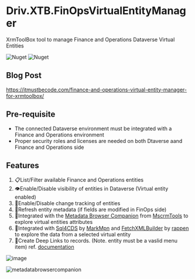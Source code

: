 # Driv.XTB.FinOpsVirtualEntityManager
XrmToolBox tool to manage Finance and Operations Dataverse Virtual Entities

![Nuget](https://img.shields.io/nuget/dt/Driv.XTB.FinOpsVirtualEntityManager) ![Nuget](https://img.shields.io/nuget/v/Driv.XTB.FinOpsVirtualEntityManager)

## Blog Post
https://itmustbecode.com/finance-and-operations-virtual-entity-manager-for-xrmtoolbox/

## Pre-requisite
- The connected Dataverse environment must be integrated with a Finance and Operations environment  
- Proper security roles and licenses are needed on both Dtaverse aand Finance and Operations side

## Features
1. 📋List/Filter available Finance and Operations entities
1. 👁️Enable/Disable visibility of entities in Dataverse (Virtual entity enabled)
1. 🔁Enable/Disable change tracking of entities
1. 🔄Refresh entity metadata (if fields are modified in FinOps side)
1. 🤝Integrated with the [Metadata Browser Companion](https://github.com/MscrmTools/MsCrmTools.MetadataBrowser) from [MscrmTools](https://github.com/MscrmTools) to explore virtual entities attributes
2. 🤝Integrated with [Sql4CDS](https://github.com/MarkMpn/Sql4Cds) by [MarkMpn](https://github.com/MarkMpn) and [FetchXMLBuilder](https://github.com/rappen/FetchXMLBuilder) by [rappen](https://github.com/rappen) to explore the data from a selected virtual entity
3. 🔗Create Deep Links to records. (Note. entity must be a vaslid menu item) ref. [documentation](https://learn.microsoft.com/en-us/dynamics365/fin-ops-core/dev-itpro/user-interface/create-deep-links?WT.mc_id=DX-MVP-5004959)


![image](https://github.com/drivardxrm/Driv.XTB.FinOpsVirtualEntityManager/assets/38399134/0d7ac159-5496-42d8-9ed0-10aa24c26f15)






![metadatabrowsercompanion](https://github.com/drivardxrm/Driv.XTB.FinOpsVirtualEntityManager/assets/38399134/f427f54c-3c70-4c5e-9ee2-9cbccabcdaca)

